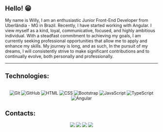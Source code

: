 ## Hello! 😁
My name is Willy, I am an enthusiastic Junior Front-End Developer from Uberlândia - MG in Brazil. Recently, I have started working with Angular. I view myself as a kind, loyal, communicative, focused, and highly ambitious individual. With a steadfast commitment to achieving my goals, I am currently seeking professional opportunities that allow me to apply and enhance my skills. My journey is long, and as such, In the pursuit of my dreams, I will consistently strive to make significant contributions and to continually evolve, both personally and professionally.
<hr>

## Technologies:
<section align="center"><br>
  <img alt="Git" src="https://img.shields.io/badge/GIT-E44C30?style=for-the-badge&logo=git&logoColor=white">
  <img alt="GitHub" src="https://img.shields.io/badge/GitHub-100000?style=for-the-badge&logo=github&logoColor=white">
  <img alt="HTML" src="https://img.shields.io/badge/HTML5-E34F26?style=for-the-badge&logo=html5&logoColor=white">
  <img alt="CSS" src="https://img.shields.io/badge/CSS3-1572B6?style=for-the-badge&logo=css3&logoColor=white">
  <img alt="Bootstrap" src="https://img.shields.io/badge/Bootstrap-563D7C?style=for-the-badge&logo=bootstrap&logoColor=white">
  <img alt="JavaScript" src="https://img.shields.io/badge/JavaScript-323330?style=for-the-badge&logo=javascript&logoColor=F7DF1E">
  <img alt="TypeScript" src="https://img.shields.io/badge/TypeScript-007ACC?style=for-the-badge&logo=typescript&logoColor=white">
  <img alt="Angular" src="https://img.shields.io/badge/Angular-c3002f?style=for-the-badge&logo=angular&logoColor=white">
 </section>

## Contacts:
<section align="center"> 
  <a href="https://www.facebook.com/WillyNaresse" target="_blank"><img src="https://img.shields.io/badge/-facebook-%231877F2?style=for-the-badge&logo=facebook&logoColor=white" target="_blank"></a>
  <a href="https://www.instagram.com/willynaresse/" target="_blank"><img src="https://img.shields.io/badge/-Instagram-%23833AB4?style=for-the-badge&logo=instagram&logoColor=white" target="_blank"></a>
  <a href="https://www.linkedin.com/in/willy-naresse-l%C3%BAcio-079448253/" target="_blank"><img src="https://img.shields.io/badge/-linkedin-%230072b1?style=for-the-badge&logo=linkedin&logoColor=white" target="_blank"></a>
  <a href="mailto:willnaresse@gmail.com"><img src="https://img.shields.io/badge/-Gmail-%23ff4343?style=for-the-badge&logo=gmail&logoColor=white" target="_blank"></a>
</section>
